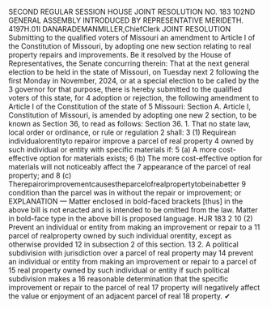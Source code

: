 SECOND REGULAR SESSION
HOUSE JOINT
RESOLUTION NO. 183
102ND GENERAL ASSEMBLY
INTRODUCED BY REPRESENTATIVE MERIDETH.
4197H.01I DANARADEMANMILLER,ChiefClerk
JOINT RESOLUTION
Submitting to the qualified voters of Missouri an amendment to Article I of the Constitution
of Missouri, by adopting one new section relating to real property repairs and
improvements.
Be it resolved by the House of Representatives, the Senate concurring therein:
That at the next general election to be held in the state of Missouri, on Tuesday next
2 following the first Monday in November, 2024, or at a special election to be called by the
3 governor for that purpose, there is hereby submitted to the qualified voters of this state, for
4 adoption or rejection, the following amendment to Article I of the Constitution of the state of
5 Missouri:
Section A. Article I, Constitution of Missouri, is amended by adopting one new
2 section, to be known as Section 36, to read as follows:
Section 36. 1. That no state law, local order or ordinance, or rule or regulation
2 shall:
3 (1) Requirean individualorentityto repairor improve a parcel of real property
4 owned by such individual or entity with specific materials if:
5 (a) A more cost-effective option for materials exists;
6 (b) The more cost-effective option for materials will not noticeably affect the
7 appearance of the parcel of real property; and
8 (c) Therepairorimprovementcausestheparcelofrealpropertytobeinabetter
9 condition than the parcel was in without the repair or improvement; or
EXPLANATION — Matter enclosed in bold-faced brackets [thus] in the above bill is not enacted and is
intended to be omitted from the law. Matter in bold-face type in the above bill is proposed language.
HJR 183 2
10 (2) Prevent an individual or entity from making an improvement or repair to a
11 parcel of realproperty owned by such individual orentity, except as otherwise provided
12 in subsection 2 of this section.
13 2. A political subdivision with jurisdiction over a parcel of real property may
14 prevent an individual or entity from making an improvement or repair to a parcel of
15 real property owned by such individual or entity if such political subdivision makes a
16 reasonable determination that the specific improvement or repair to the parcel of real
17 property will negatively affect the value or enjoyment of an adjacent parcel of real
18 property.
✔